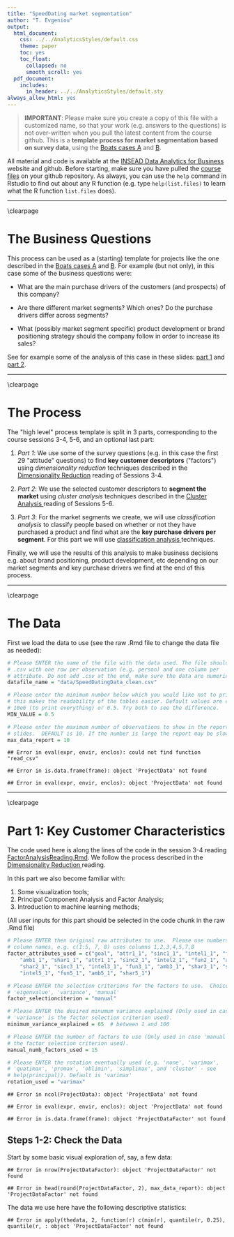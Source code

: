 ```yaml
---
title: "SpeedDating market segmentation"
author: "T. Evgeniou"
output:
  html_document:
    css: ../../AnalyticsStyles/default.css
    theme: paper
    toc: yes
    toc_float:
      collapsed: no
      smooth_scroll: yes
  pdf_document:
    includes:
      in_header: ../../AnalyticsStyles/default.sty
always_allow_html: yes
---
```


> **IMPORTANT**: Please make sure you create a copy of this file with a customized name, so that your work (e.g. answers to the questions) is not over-written when you pull the latest content from the course github. 
This is a **template process for market segmentation based on survey data**, using the  [Boats cases A](http://inseaddataanalytics.github.io/INSEADAnalytics/Boats-A-prerelease.pdf) and  [B](http://inseaddataanalytics.github.io/INSEADAnalytics/Boats-B-prerelease.pdf).

All material and code is available at the [INSEAD Data Analytics for Business](http://inseaddataanalytics.github.io/INSEADAnalytics/) website and github. Before starting, make sure you have pulled the [course files](https://github.com/InseadDataAnalytics/INSEADAnalytics) on your github repository.  As always, you can use the `help` command in Rstudio to find out about any R function (e.g. type `help(list.files)` to learn what the R function `list.files` does).


<hr>\clearpage

# The Business Questions

This process can be used as a (starting) template for projects like the one described in the [Boats cases A](http://inseaddataanalytics.github.io/INSEADAnalytics/Boats-A-prerelease.pdf) and  [B](http://inseaddataanalytics.github.io/INSEADAnalytics/Boats-B-prerelease.pdf). For example (but not only), in this case some of the business questions were: 

- What are the main purchase drivers of the customers (and prospects) of this company? 

- Are there different market segments? Which ones? Do the purchase drivers differ across segments? 

- What (possibly market segment specific) product development or brand positioning strategy should the company follow in order to increase its sales? 

See for example some of the analysis of this case in  these slides: <a href="http://inseaddataanalytics.github.io/INSEADAnalytics/Sessions2_3 Handouts.pdf"  target="_blank"> part 1</a> and <a href="http://inseaddataanalytics.github.io/INSEADAnalytics/Sessions4_5 Handouts.pdf"  target="_blank"> part 2</a>.

<hr>\clearpage

# The Process

The "high level" process template is split in 3 parts, corresponding to the course sessions 3-4, 5-6, and an optional last part: 

1. *Part 1*: We use some of the survey questions (e.g. in this case the first 29 "attitude" questions) to find **key customer descriptors** ("factors") using *dimensionality reduction* techniques described in the [Dimensionality Reduction](http://inseaddataanalytics.github.io/INSEADAnalytics/CourseSessions/Sessions23/FactorAnalysisReading.html) reading of Sessions 3-4.

2. *Part 2*: We use the selected customer descriptors to **segment the market** using *cluster analysis* techniques described in the [Cluster Analysis ](http://inseaddataanalytics.github.io/INSEADAnalytics/CourseSessions/Sessions45/ClusterAnalysisReading.html) reading of Sessions 5-6.

3. *Part 3*: For the market segments we create, we will use *classification analysis* to classify people based on whether or not they have purchased a product and find what are the **key purchase drivers per segment**. For this part we will use [classification analysis ](http://inseaddataanalytics.github.io/INSEADAnalytics/CourseSessions/Sessions67/ClassificationAnalysisReading.html) techniques.

Finally, we will use the results of this analysis to make business decisions e.g. about brand positioning, product development, etc depending on our market segments and key purchase drivers we find at the end of this process.




<hr>\clearpage

# The Data

First we load the data to use (see the raw .Rmd file to change the data file as needed):


```r
# Please ENTER the name of the file with the data used. The file should be a
# .csv with one row per observation (e.g. person) and one column per
# attribute. Do not add .csv at the end, make sure the data are numeric.
datafile_name = "data/SpeedDatingData_clean.csv"

# Please enter the minimum number below which you would like not to print -
# this makes the readability of the tables easier. Default values are either
# 10e6 (to print everything) or 0.5. Try both to see the difference.
MIN_VALUE = 0.5

# Please enter the maximum number of observations to show in the report and
# slides.  DEFAULT is 10. If the number is large the report may be slow.
max_data_report = 10
```


```
## Error in eval(expr, envir, enclos): could not find function "read_csv"
```

```
## Error in is.data.frame(frame): object 'ProjectData' not found
```

```
## Error in eval(expr, envir, enclos): object 'ProjectData' not found
```

<hr>\clearpage

# Part 1: Key Customer Characteristics

The code used here is along the lines of the code in the session 3-4 reading  [FactorAnalysisReading.Rmd](https://github.com/InseadDataAnalytics/INSEADAnalytics/blob/master/CourseSessions/Sessions23/FactorAnalysisReading.Rmd). We follow the process described in the [Dimensionality Reduction ](http://inseaddataanalytics.github.io/INSEADAnalytics/CourseSessions/Sessions23/FactorAnalysisReading.html) reading. 

In this part we also become familiar with:

1. Some visualization tools;
2. Principal Component Analysis and Factor Analysis;
3. Introduction to machine learning methods;

(All user inputs for this part should be selected in the code chunk in the raw .Rmd file) 


```r
# Please ENTER then original raw attributes to use.  Please use numbers, not
# column names, e.g. c(1:5, 7, 8) uses columns 1,2,3,4,5,7,8
factor_attributes_used = c("goal", "attr1_1", "sinc1_1", "intel1_1", "fun1_1", 
    "amb1_1", "shar1_1", "attr1_1", "sinc2_1", "intel2_1", "fun2_1", "amb2_1", 
    "shar2_1", "sinc3_1", "intel3_1", "fun3_1", "amb3_1", "shar3_1", "sinc5_1", 
    "intel5_1", "fun5_1", "amb5_1", "shar5_1")

# Please ENTER the selection criterions for the factors to use.  Choices:
# 'eigenvalue', 'variance', 'manual'
factor_selectionciterion = "manual"

# Please ENTER the desired minumum variance explained (Only used in case
# 'variance' is the factor selection criterion used).
minimum_variance_explained = 65  # between 1 and 100

# Please ENTER the number of factors to use (Only used in case 'manual' is
# the factor selection criterion used).
manual_numb_factors_used = 15

# Please ENTER the rotation eventually used (e.g. 'none', 'varimax',
# 'quatimax', 'promax', 'oblimin', 'simplimax', and 'cluster' - see
# help(principal)). Default is 'varimax'
rotation_used = "varimax"
```


```
## Error in ncol(ProjectData): object 'ProjectData' not found
```

```
## Error in eval(expr, envir, enclos): object 'ProjectData' not found
```

```
## Error in is.data.frame(frame): object 'ProjectDataFactor' not found
```

## Steps 1-2: Check the Data 

Start by some basic visual exploration of, say, a few data:


```
## Error in nrow(ProjectDataFactor): object 'ProjectDataFactor' not found
```

```
## Error in head(round(ProjectDataFactor, 2), max_data_report): object 'ProjectDataFactor' not found
```

The data we use here have the following descriptive statistics: 


```
## Error in apply(thedata, 2, function(r) c(min(r), quantile(r, 0.25), quantile(r, : object 'ProjectDataFactor' not found
```





















































































